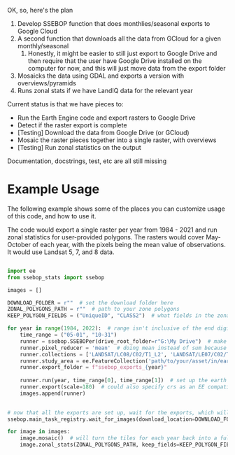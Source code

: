 OK, so, here's the plan

1. Develop SSEBOP function that does monthlies/seasonal exports to Google Cloud
2. A second function that downloads all the data from GCloud for a given monthly/seasonal
   1. Honestly, it might be easier to still just export to Google Drive and then require
   that the user have Google Drive installed on the computer for now, and this will
    just move data from the export folder
3. Mosaicks the data using GDAL and exports a version with overviews/pyramids
4. Runs zonal stats if we have LandIQ data for the relevant year

Current status is that we have pieces to:
* Run the Earth Engine code and export rasters to Google Drive
* Detect if the raster export is complete
* [Testing] Download the data from Google Drive (or GCloud)
* Mosaic the raster pieces together into a single raster, with overviews
* [Testing] Run zonal statistics on the output

Documentation, docstrings, test, etc are all still missing

# Example Usage
The following example shows some of the places you can customize usage of this code, and how to use it.

The code would export a single raster per year from 1984 - 2021 and run zonal statistics for user-provided polygons.
The rasters would cover May-October of each year, with the pixels being the mean value of observations. It would use
Landsat 5, 7, and 8 data.

```python

import ee
from ssebop_stats import ssebop

images = []

DOWNLOAD_FOLDER = r""  # set the download folder here
ZONAL_POLYGONS_PATH = r""  # path to your zone polygons
KEEP_POLYGON_FIELDS = ("UniqueID", "CLASS2")  # what fields in the zonal polygons should be propogated to the output? These are examples for landIQ, but set your own

for year in range(1984, 2022):  # range isn't inclusive of the end digit, so 2022 gets us years through 2021
	time_range = ("05-01", "10-31")
	runner = ssebop.SSEBOPer(drive_root_folder=r"G:\My Drive")  # make sure to set the path to your Google Drive folder on your computer here
	runner.pixel_reducer = 'mean'  # doing mean instead of sum because I'm not 100% sure yet that sum will actually get the total sum - mean could be later transformed to a total value in postprocessing
	runner.collections = ['LANDSAT/LC08/C02/T1_L2', 'LANDSAT/LE07/C02/T1_L2m' 'LANDSAT/LT05/C02/T1_L2']  # set it to use landsat 8, 7, and 5
	runner.study_area = ee.FeatureCollection('path/to/your/asset/in/earth_engine/that/is/your/area/of/interest').geometry()  # make sure to upload a study are boundary and put the path here
	runner.export_folder = f"ssebop_exports_{year}"
    
	runner.run(year, time_range[0], time_range[1])  # set up the earth engine processing
	runner.export(scale=180)  # could also specify crs as an EE compatible item here - supports all keyword args to ee.batch.Export.image.toDrive
	images.append(runner)
	

# now that all the exports are set up, wait for the exports, which will download the files locally.
ssebop.main_task_registry.wait_for_images(download_location=DOWNLOAD_FOLDER, sleep_time=60)

for image in images:
	image.mosaic()  # will turn the tiles for each year back into a full image
	image.zonal_stats(ZONAL_POLYGONS_PATH, keep_fields=KEEP_POLYGON_FIELDS)  # run the zonal stats for each raster

```